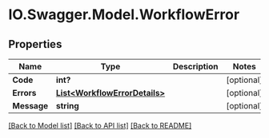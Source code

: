 # IO.Swagger.Model.WorkflowError
## Properties

Name | Type | Description | Notes
------------ | ------------- | ------------- | -------------
**Code** | **int?** |  | [optional] 
**Errors** | [**List&lt;WorkflowErrorDetails&gt;**](WorkflowErrorDetails.md) |  | [optional] 
**Message** | **string** |  | [optional] 

[[Back to Model list]](../README.md#documentation-for-models) [[Back to API list]](../README.md#documentation-for-api-endpoints) [[Back to README]](../README.md)

